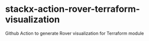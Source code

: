 # stackx-action-rover-terraform-visualization
Github Action to generate Rover visualization for Terraform module

